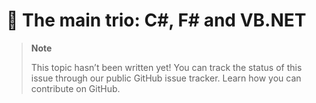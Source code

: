 # 🔧 The main trio: C#, F# and VB.NET

> **Note**
> 
> This topic hasn’t been written yet! You can track the status of this issue through our public GitHub issue tracker. Learn how you can contribute on GitHub.
